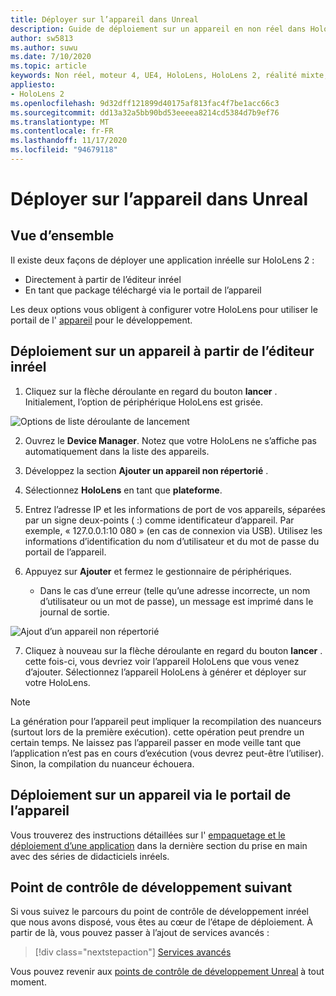 ```yaml
---
title: Déployer sur l’appareil dans Unreal
description: Guide de déploiement sur un appareil en non réel dans HoloLens 2
author: sw5813
ms.author: suwu
ms.date: 7/10/2020
ms.topic: article
keywords: Non réel, moteur 4, UE4, HoloLens, HoloLens 2, réalité mixte, déployer sur un appareil, PC, documentation, casque de réalité mixte, casque de réalité mixte, casque de réalité virtuelle
appliesto:
- HoloLens 2
ms.openlocfilehash: 9d32dff121899d40175af813fac4f7be1acc66c3
ms.sourcegitcommit: dd13a32a5bb90bd53eeeea8214cd5384d7b9ef76
ms.translationtype: MT
ms.contentlocale: fr-FR
ms.lasthandoff: 11/17/2020
ms.locfileid: "94679118"
---
```

# <a name="deploy-to-device-in-unreal"></a>Déployer sur l’appareil dans Unreal

## <a name="overview"></a>Vue d’ensemble
Il existe deux façons de déployer une application inréelle sur HoloLens 2 :
* Directement à partir de l’éditeur inréel
* En tant que package téléchargé via le portail de l’appareil

Les deux options vous obligent à configurer votre HoloLens pour utiliser le portail de l' [appareil](../platform-capabilities-and-apis/using-the-windows-device-portal.md) pour le développement.

## <a name="deploying-to-device-from-the-unreal-editor"></a>Déploiement sur un appareil à partir de l’éditeur inréel

1. Cliquez sur la flèche déroulante en regard du bouton **lancer** . Initialement, l’option de périphérique HoloLens est grisée.

![Options de liste déroulante de lancement](images/unreal/launch-dropdown.png)

2. Ouvrez le **Device Manager**. Notez que votre HoloLens ne s’affiche pas automatiquement dans la liste des appareils.

3. Développez la section **Ajouter un appareil non répertorié** .

4. Sélectionnez **HoloLens** en tant que **plateforme**.

5. Entrez l’adresse IP et les informations de port de vos appareils, séparées par un signe deux-points ( :) comme identificateur d’appareil. Par exemple, « 127.0.0.1:10 080 » (en cas de connexion via USB). Utilisez les informations d’identification du nom d’utilisateur et du mot de passe du portail de l’appareil.

6. Appuyez sur **Ajouter** et fermez le gestionnaire de périphériques.
    * Dans le cas d’une erreur (telle qu’une adresse incorrecte, un nom d’utilisateur ou un mot de passe), un message est imprimé dans le journal de sortie.

![Ajout d’un appareil non répertorié](images/unreal/add-unlisted-device.png)

7. Cliquez à nouveau sur la flèche déroulante en regard du bouton **lancer** . cette fois-ci, vous devriez voir l’appareil HoloLens que vous venez d’ajouter. Sélectionnez l’appareil HoloLens à générer et déployer sur votre HoloLens.

>[!NOTE]
>La génération pour l’appareil peut impliquer la recompilation des nuanceurs (surtout lors de la première exécution). cette opération peut prendre un certain temps. Ne laissez pas l’appareil passer en mode veille tant que l’application n’est pas en cours d’exécution (vous devrez peut-être l’utiliser). Sinon, la compilation du nuanceur échouera.

## <a name="deploying-to-device-via-device-portal"></a>Déploiement sur un appareil via le portail de l’appareil

Vous trouverez des instructions détaillées sur l' [empaquetage et le déploiement d’une application](tutorials/unreal-uxt-ch6.md#packaging-and-deploying-the-app-via-device-portal) dans la dernière section du prise en main avec des séries de didacticiels inréels.

## <a name="next-development-checkpoint"></a>Point de contrôle de développement suivant

Si vous suivez le parcours du point de contrôle de développement inréel que nous avons disposé, vous êtes au cœur de l’étape de déploiement. À partir de là, vous pouvez passer à l’ajout de services avancés :

> [!div class="nextstepaction"]
> [Services avancés](unreal-development-overview.md#5-adding-services)

Vous pouvez revenir aux [points de contrôle de développement Unreal](unreal-development-overview.md#4-deploying-to-a-device) à tout moment.
